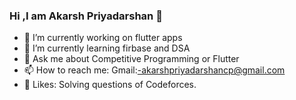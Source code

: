 ### Hi ,I am Akarsh Priyadarshan 👋

- 🔭 I’m currently working on flutter apps
- 🌱 I’m currently learning firbase and DSA
- 💬 Ask me about Competitive Programming or Flutter
- 📫 How to reach me: Gmail:-akarshpriyadarshancp@gmail.com
- 🤩 Likes: Solving questions of Codeforces.

